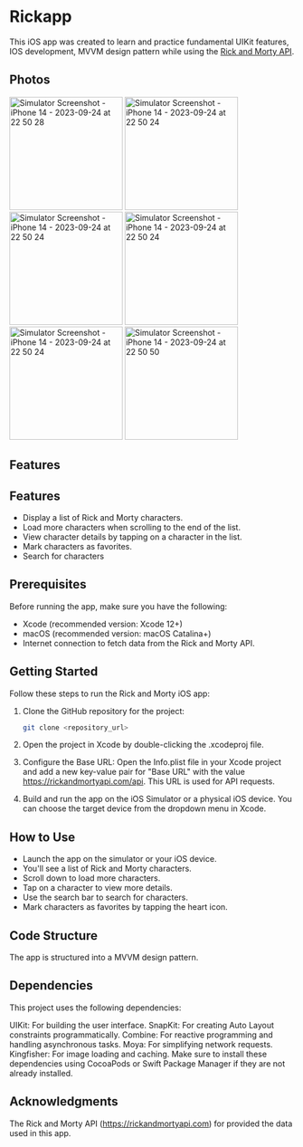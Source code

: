 # Rickapp

This iOS app was created to learn and practice fundamental UIKit features, IOS development, MVVM design pattern while using the [Rick and Morty API](https://rickandmortyapi.com).

## Photos
<img src="https://github.com/wmcqueensky/Rickapp/assets/79480681/171bad50-e5d0-4e77-ae4b-ce8868114779" width="200" alt="Simulator Screenshot - iPhone 14 - 2023-09-24 at 22 50 28">
<img src="https://github.com/wmcqueensky/Rickapp/assets/79480681/aa015326-aa43-4dbb-ac4a-8603ec7e8daa" width="200" alt="Simulator Screenshot - iPhone 14 - 2023-09-24 at 22 50 24">
<img src="https://github.com/wmcqueensky/Rickapp/assets/79480681/a718bc0f-c361-4921-bd3d-c5e3ca36c50d" width="200" alt="Simulator Screenshot - iPhone 14 - 2023-09-24 at 22 50 24">
<img src="https://github.com/wmcqueensky/Rickapp/assets/79480681/5ba23f9a-6f93-48de-acc0-a802426cf72d" width="200" alt="Simulator Screenshot - iPhone 14 - 2023-09-24 at 22 50 24">
<img src="https://github.com/wmcqueensky/Rickapp/assets/79480681/a0632cbd-cbdc-40d7-9b37-5a1b3438501b" width="200" alt="Simulator Screenshot - iPhone 14 - 2023-09-24 at 22 50 24">
<img src="https://github.com/wmcqueensky/Rickapp/assets/79480681/a374e700-ed12-427a-975c-85d085a409c8" width="200" alt="Simulator Screenshot - iPhone 14 - 2023-09-24 at 22 50 50">

## Features


## Features

- Display a list of Rick and Morty characters.
- Load more characters when scrolling to the end of the list.
- View character details by tapping on a character in the list.
- Mark characters as favorites.
- Search for characters

## Prerequisites

Before running the app, make sure you have the following:

- Xcode (recommended version: Xcode 12+)
- macOS (recommended version: macOS Catalina+)
- Internet connection to fetch data from the Rick and Morty API.

## Getting Started

Follow these steps to run the Rick and Morty iOS app:

1. Clone the GitHub repository for the project:

   ```bash
   git clone <repository_url>
2. Open the project in Xcode by double-clicking the .xcodeproj file.
3. Configure the Base URL:
Open the Info.plist file in your Xcode project and add a new key-value pair for "Base URL" with the value https://rickandmortyapi.com/api. This URL is used for API requests.
4. Build and run the app on the iOS Simulator or a physical iOS device. You can choose the target device from the dropdown menu in Xcode.

## How to Use

- Launch the app on the simulator or your iOS device.
- You'll see a list of Rick and Morty characters.
- Scroll down to load more characters.
- Tap on a character to view more details.
- Use the search bar to search for characters.
- Mark characters as favorites by tapping the heart icon.

## Code Structure

The app is structured into a MVVM design pattern.
   
## Dependencies

This project uses the following dependencies:

UIKit: For building the user interface.
SnapKit: For creating Auto Layout constraints programmatically.
Combine: For reactive programming and handling asynchronous tasks.
Moya: For simplifying network requests.
Kingfisher: For image loading and caching.
Make sure to install these dependencies using CocoaPods or Swift Package Manager if they are not already installed.

## Acknowledgments

The Rick and Morty API (https://rickandmortyapi.com) for provided the data used in this app.
